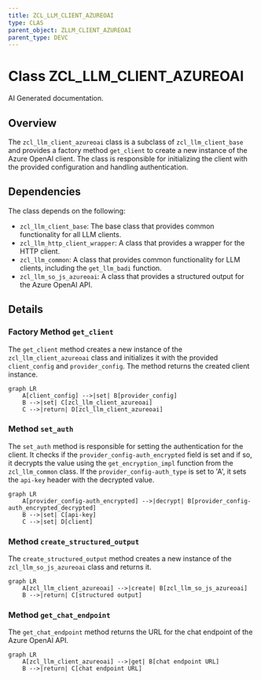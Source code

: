 ```yaml
---
title: ZCL_LLM_CLIENT_AZUREOAI
type: CLAS
parent_object: ZLLM_CLIENT_AZUREOAI
parent_type: DEVC
---
```


# Class ZCL_LLM_CLIENT_AZUREOAI

AI Generated documentation.

## Overview

The `zcl_llm_client_azureoai` class is a subclass of `zcl_llm_client_base` and provides a factory method `get_client` to create a new instance of the Azure OpenAI client. The class is responsible for initializing the client with the provided configuration and handling authentication.

## Dependencies

The class depends on the following:

* `zcl_llm_client_base`: The base class that provides common functionality for all LLM clients.
* `zcl_llm_http_client_wrapper`: A class that provides a wrapper for the HTTP client.
* `zcl_llm_common`: A class that provides common functionality for LLM clients, including the `get_llm_badi` function.
* `zcl_llm_so_js_azureoai`: A class that provides a structured output for the Azure OpenAI API.

## Details

### Factory Method `get_client`

The `get_client` method creates a new instance of the `zcl_llm_client_azureoai` class and initializes it with the provided `client_config` and `provider_config`. The method returns the created client instance.

```mermaid
graph LR
    A[client_config] -->|set| B[provider_config]
    B -->|set| C[zcl_llm_client_azureoai]
    C -->|return| D[zcl_llm_client_azureoai]
```

### Method `set_auth`

The `set_auth` method is responsible for setting the authentication for the client. It checks if the `provider_config-auth_encrypted` field is set and if so, it decrypts the value using the `get_encryption_impl` function from the `zcl_llm_common` class. If the `provider_config-auth_type` is set to 'A', it sets the `api-key` header with the decrypted value.

```mermaid
graph LR
    A[provider_config-auth_encrypted] -->|decrypt| B[provider_config-auth_encrypted_decrypted]
    B -->|set| C[api-key]
    C -->|set| D[client]
```

### Method `create_structured_output`

The `create_structured_output` method creates a new instance of the `zcl_llm_so_js_azureoai` class and returns it.

```mermaid
graph LR
    A[zcl_llm_client_azureoai] -->|create| B[zcl_llm_so_js_azureoai]
    B -->|return| C[structured output]
```

### Method `get_chat_endpoint`

The `get_chat_endpoint` method returns the URL for the chat endpoint of the Azure OpenAI API.

```mermaid
graph LR
    A[zcl_llm_client_azureoai] -->|get| B[chat endpoint URL]
    B -->|return| C[chat endpoint URL]
```
